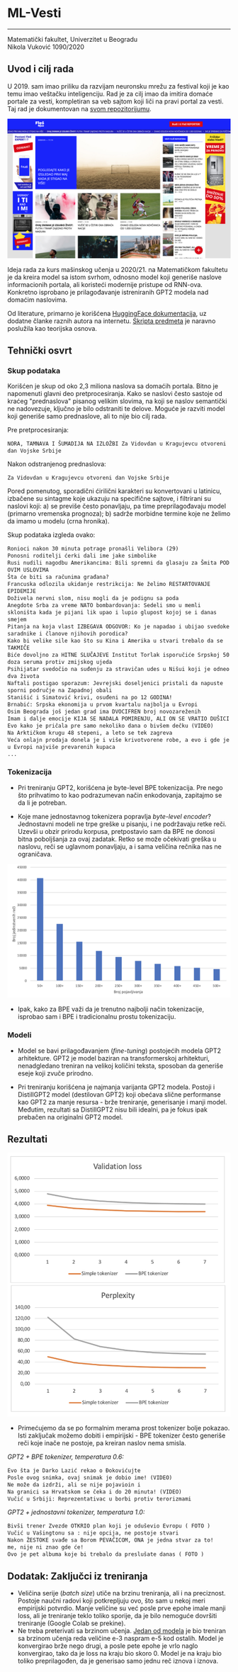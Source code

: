 # ML-Vesti

---

Matematički fakultet, Univerzitet u Beogradu  
Nikola Vuković 1090/2020

## Uvod i cilj rada

U 2019. sam imao priliku da razvijam neuronsku mrežu za festival koji
je kao temu imao veštačku inteligenciju. Rad je za cilj imao da 
imitira domaće portale za vesti, kompletiran sa veb sajtom koji liči
na pravi portal za vesti. Taj rad je dokumentovan na [svom repozitorijumu](https://github.com/sterlu/Fles).

![Fleš Njuz](https://github.com/sterlu/Fles/blob/master/screenshot.jpg)

Ideja rada za kurs mašinskog učenja u 2020/21. na Matematičkom fakultetu
je da kreira model sa istom svrhom, odnosno model koji generiše naslove
informacionih portala, ali koristeći modernije pristupe od RNN-ova. 
Konkretno isprobano je prilagođavanje istreniranih GPT2 modela nad domaćim
naslovima. 

Od literature, primarno je korišćena [HuggingFace dokumentacija](https://huggingface.co/transformers/),
uz dodatne članke raznih autora na internetu. [Skripta predmeta](http://ml.matf.bg.ac.rs/readings/ml.pdf)
je naravno poslužila kao teorijska osnova. 

## Tehnički osvrt

### Skup podataka

Korišćen je skup od oko 2,3 miliona naslova sa domaćih portala. Bitno je 
napomenuti glavni deo pretprocesiranja. Kako se naslovi često sastoje od 
kraćeg "prednaslova" pisanog velikim slovima, na koji se naslov semantički
ne nadovezuje, ključno je bilo odstraniti te delove. Moguće je razviti 
model koji generiše samo prednaslove, ali to nije bio cilj rada.


Pre pretprocesiranja:
```
NORA, TAMNAVA I ŠUMADIJA NA IZLOŽBI Za Vidovdan u Kragujevcu otvoreni dan Vojske Srbije
```

Nakon odstranjenog prednaslova:
```
Za Vidovdan u Kragujevcu otvoreni dan Vojske Srbije
```

Pored pomenutog, sporadični ćirilični karakteri su  konvertovani u
latinicu, izbačene su sintagme koje ukazuju na specifične sajtove,
i filtrirani su naslovi koji: a) se previše često ponavljaju, pa time
preprilagođavaju model (primarno vremenska prognoza); b) sadrže morbidne 
termine koje ne želimo da imamo u modelu (crna hronika). 

Skup podataka izgleda ovako:

```
Ronioci nakon 30 minuta potrage pronašli Velibora (29)
Ponosni roditelji ćerki dali ime jake simbolike
Rusi nudili nagodbu Amerikancima: Bili spremni da glasaju za Šmita POD OVIM USLOVIMA
Šta će biti sa računima građana?
Francuska odlozila ukidanje restrikcija: Ne želimo RESTARTOVANJE EPIDEMIJE
Doživela nervni slom, nisu mogli da je podignu sa poda
Anegdote Srba za vreme NATO bombardovanja: Sedeli smo u memli skloništa kada je pijani lik upao i lupio glupost kojoj se i danas smejem
Pitanja na koja vlast IZBEGAVA ODGOVOR: Ko je napadao i ubijao svedoke saradnike i članove njihovih porodica?
Kako bi velike sile kao što su Kina i Amerika u stvari trebalo da se TAKMIČE
Biće dovoljno za HITNE SLUČAJEVE Institut Torlak isporučiće Srpskoj 50 doza seruma protiv zmijskog ujeda
Psihijatar svedočio na suđenju za stravičan udes u Nišui koji je odneo dva života
Naftali postigao sporazum: Jevrejski doseljenici pristali da napuste sporni područje na Zapadnoj obali
Stanišić i Simatović krivi, osuđeni na po 12 GODINA!
Brnabić: Srpska ekonomija u prvom kvartalu najbolja u Evropi
Osim Beograda još jedan grad ima DVOCIFREN broj novozareženih
Imam i dalje emocije KIJA SE NADALA POMIRENJU, ALI ON SE VRATIO DUŠICI Evo kako je pričala pre samo nekoliko dana o bivšem dečku (VIDEO)
Na Arktičkom krugu 48 stepeni, a leto se tek zagreva
Veća onlajn prodaja donela je i više krivotvorene robe, a evo i gde je u Evropi najviše prevarenih kupaca
...
```

### Tokenizacija

- Pri treniranju GPT2, korišćena je byte-level BPE tokenizacija. Pre nego 
  što prihvatimo to kao podrazumevan način enkodovanja, zapitajmo se da 
  li je potreban.

- Koje mane jednostavnog tokenizera popravlja _byte-level encoder_?
  Jednostavni modeli ne trpe greške u pisanju, i ne podržavaju retke reči.
  Uzevši u obzir prirodu korpusa, pretpostavio sam da BPE ne donosi bitna
  poboljšanja za ovaj zadatak. Retko se može očekivati greška u naslovu,
  reči se uglavnom ponavljaju, a i sama veličina rečnika nas ne ograničava.
  
![Broj reči po broju ponavljanja](https://github.com/sterlu/ML-Vesti/blob/master/slike/analiza-korpusa.png) 

- Ipak, kako za BPE važi da je trenutno najbolji način tokenizacije, 
  isprobao sam i BPE i tradicionalnu prostu tokenizaciju.

### Modeli

- Model se bavi prilagođavanjem (_fine-tuning_) postojećih modela GPT2
  arhitekture. GPT2 je model baziran na transformerskoj arhitekturi, 
  nenadgledano treniran na velikoj količini teksta, sposoban da generiše
  eseje koji zvuče prirodno.
  
- Pri treniranju korišćena je najmanja varijanta GPT2 modela. Postoji i 
  DistillGPT2 model (destilovan GPT2) koji obećava slične performanse kao
  GPT2 za manje resursa - brže treniranje, generisanje i manji model. 
  Međutim, rezultati sa DistillGPT2 nisu bili idealni, pa je fokus ipak 
  prebačen na originalni GPT2 model.

## Rezultati

![Poređenje tokenizera](https://github.com/sterlu/ML-Vesti/blob/master/slike/poredjenje-tokenizera.png)

- Primećujemo da se po formalnim merama prost tokenizer bolje pokazao. 
  Isti zaključak možemo dobiti i empirijski - BPE tokenizer često generiše
  reči koje inače ne postoje, pa kreiran naslov nema smisla.

_GPT2 + BPE tokenizer, temperatura 0.6:_ 
```
Evo šta je Darko Lazić rekao o Đokovićujte
Posle ovog snimka, ovaj snimak je dobio ime! (VIDEO)
Ne može da izdrži, ali se nije pojavioin i
Na granici sa Hrvatskom se čeka i do 20 minuta! (VIDEO)
Vučić u Srbiji: Reprezentativac u borbi protiv terorizmami
```

_GPT2 + jednostavni tokenizer, temperatura 1.0:_ 
```
Bivši trener Zvezde OTKRIO plan koji je oduševio Evropu ( FOTO )
Vučić u Vašingtonu sa : nije opcija, ne postoje stvari
Nakon ŽESTOKE svađe sa Borom PEVAČICOM, ONA je jedna stvar za to!
me, nije ni znao gde će!
Ovo je pet albuma koje bi trebalo da preslušate danas ( FOTO )
```


## Dodatak: Zaključci iz treniranja

- Veličina serije (_batch size_) utiče na brzinu treniranja, ali i na 
  preciznost. Postoje naučni radovi koji potkrepljuju ovo, što sam u nekoj
  meri empirijski potvrdio. Manje veličine su već posle prve epohe imale
  manji loss, ali je treniranje teklo toliko sporije, da je bilo nemoguće 
  dovršiti treniranje (Google Colab se prekine).
- Ne treba preterivati sa brzinom učenja. [Jedan od modela](https://github.com/sterlu/ML-Vesti/blob/master/2.3%20-%20Treniranje%20GPT2%20pokusaj%201.ipynb)
  je bio treniran sa brzinom učenja reda veličine e-3 naspram e-5 kod 
  ostalih. Model je konvergirao brže nego drugi, a posle pete epohe je vrlo
  naglo konvergirao, tako da je loss na kraju bio skoro 0. Model je na 
  kraju bio toliko preprilagođen, da je generisao samo jednu reč iznova i 
  iznova.